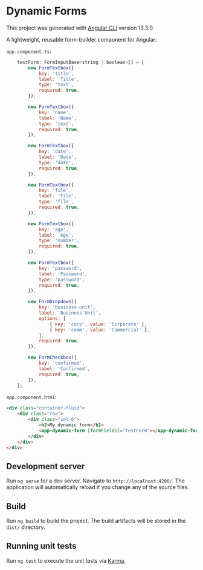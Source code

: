 # Dynamic Forms

This project was generated with [Angular CLI](https://github.com/angular/angular-cli) version 13.3.0.

A lightweight, reusable form-builder component for Angular: 

`app.component.ts`:

```js
    testForm: FormInputBase<string | boolean>[] = [
        new FormTextbox({
            key: 'title',
            label: 'Title',
            type: 'text',
            required: true,
        }),

        new FormTextbox({
            key: 'name',
            label: 'Name',
            type: 'text',
            required: true,
        }),

        new FormTextbox({
            key: 'date',
            label: 'Date',
            type: 'date',
            required: true,
        }),

        new FormTextbox({
            key: 'file',
            label: 'File',
            type: 'file',
            required: true,
        }),

        new FormTextbox({
            key: 'age',
            label: 'Age',
            type: 'number',
            required: true,
        }),

        new FormTextbox({
            key: 'password',
            label: 'Password',
            type: 'password',
            required: true,
        }),

        new FormDropdown({
            key: 'business-unit',
            label: 'Business Unit',
            options: [
                { key: 'corp', value: 'Corporate' },
                { key: 'comm', value: 'Commercial' },
            ],
            required: true,
        }),

        new FormCheckbox({
            key: 'confirmed',
            label: 'Confirmed',
            required: true,
        }),
    ];
```

`app.component.html`:

```html
<div class="container-fluid">
    <div class="row">
        <div class="col-6">
            <h2>My dynamic form</h2>
            <app-dynamic-form [formFields]="testForm"></app-dynamic-form>
        </div>
    </div>
</div>
```

## Development server

Run `ng serve` for a dev server. Navigate to `http://localhost:4200/`. The application will automatically reload if you change any of the source files.

## Build

Run `ng build` to build the project. The build artifacts will be stored in the `dist/` directory.

## Running unit tests

Run `ng test` to execute the unit tests via [Karma](https://karma-runner.github.io).
